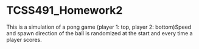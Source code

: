 # TCSS491_Homework2
This is a simulation of a pong game (player 1: top, player 2: bottom)Speed and spawn direction of the ball is randomized at the start and every time a player scores.
